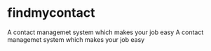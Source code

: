# findmycontact
A contact managemet system which makes your job easy
A contact managemet system which makes your job easy
